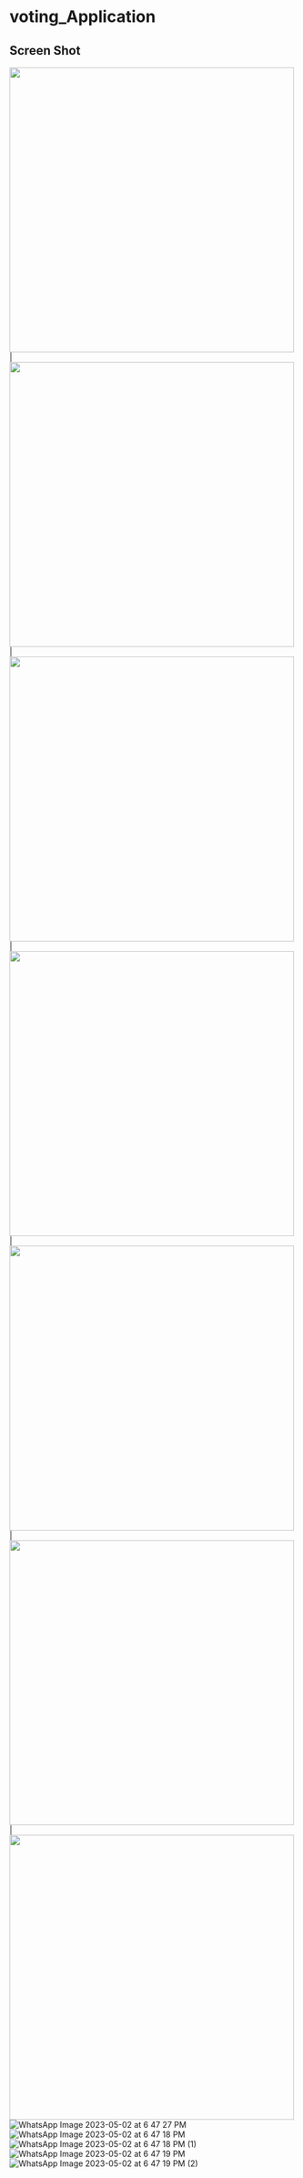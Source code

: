 # voting_Application

## Screen Shot


  <img src = "https://user-images.githubusercontent.com/122794880/235679287-ec0506fb-d0b4-4b3a-b561-36d444dc7f7c.jpeg" height="500px"/> | 
  <img src = "https://user-images.githubusercontent.com/122794880/235679312-6f319f4c-37b9-4102-af13-c274f792b9c6.jpeg" height="500px"/> | 
  <img src = "https://user-images.githubusercontent.com/122794880/235679346-3bd1de2c-1bcb-4174-ba58-09d088280b87.jpeg" height="500px"/> | 
  <img src = "https://user-images.githubusercontent.com/122794880/235679365-dccc809d-8857-43c0-99e1-fdec7adeb149.jpeg" height="500px"/> | 
  <img src = "" height="500px"/> | 
  <img src = "https://user-images.githubusercontent.com/122794880/235679177-40ca7734-865f-4622-bf32-2052839713f7.jpeg" height="500px"/> |
  <img src = "https://user-images.githubusercontent.com/122794880/235679053-a1e0396e-43fb-46db-966c-f980474e7a9c.jpeg" height="500px"/> 
![WhatsApp Image 2023-05-02 at 6 47 27 PM]()
![WhatsApp Image 2023-05-02 at 6 47 18 PM]()
![WhatsApp Image 2023-05-02 at 6 47 18 PM (1)]()
![WhatsApp Image 2023-05-02 at 6 47 19 PM]()
![WhatsApp Image 2023-05-02 at 6 47 19 PM (2)]()
